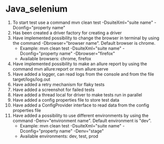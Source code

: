 # Java_selenium
1. To start test use a command mvn clean test -DsuiteXml="suite name" -Dconfig="property name"
2. Has been created a driver factory for creating a driver
3. Have implemented possibility to change the browser in terminal by using the command -Dbrowser="browser name".
   Default browser is chrome.
   - Example: mvn clean test -DsuiteXml="suite name" -Dconfig="property name" -Dbrowser="firefox"
   - Available browsers: chrome, firefox
4. Have implemented possibility to make an allure report by using the command mvn allure:report or mvn allure:serve
5. Have added a logger, can read logs from the console and from the file target/logs/log.out
6. Have added a retry mechanism for flaky tests
7. Have added a screenshot for failed tests
8. Have added a thread local for driver to make tests run in parallel
9. Have added a config properties file to store test data
10. Have added a ConfigProvider interface to read data from the config properties file
11. Have added a possibility to use different environments by using the command -Denv="environment name".
    Default environment is "dev".
    - Example: mvn clean test -DsuiteXml="suite name" -Dconfig="property name" -Denv="stage"
    - Available environments: dev, test, prod
